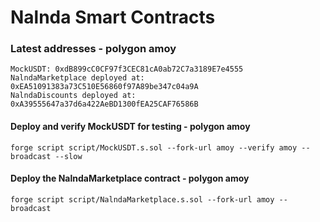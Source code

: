 # Nalnda Smart Contracts

### Latest addresses - polygon amoy

```text
MockUSDT: 0xdB899cC0CF97f3CEC81cA0ab72C7a3189E7e4555
NalndaMarketplace deployed at: 0xEA51091383a73C510E56860f97A89be347c04a9A
NalndaDiscounts deployed at: 0xA39555647a37d6a422AeBD1300fEA25CAF76586B
```

#### Deploy and verify MockUSDT for testing - polygon amoy

```shell
forge script script/MockUSDT.s.sol --fork-url amoy --verify amoy --broadcast --slow
```

#### Deploy the NalndaMarketplace contract - polygon amoy

```shell
forge script script/NalndaMarketplace.s.sol --fork-url amoy --broadcast
```
